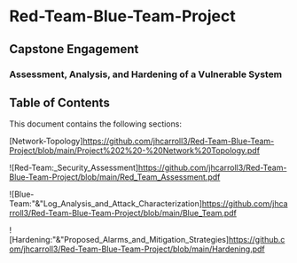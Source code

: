 # Red-Team-Blue-Team-Project

## Capstone Engagement
### Assessment, Analysis, and Hardening of a Vulnerable System
## Table of Contents
This document contains the following sections:

[Network-Topology]https://github.com/jhcarroll3/Red-Team-Blue-Team-Project/blob/main/Project%202%20-%20Network%20Topology.pdf

![Red-Team:_Security_Assessment]https://github.com/jhcarroll3/Red-Team-Blue-Team-Project/blob/main/Red_Team_Assessment.pdf

![Blue-Team:"&"Log_Analysis_and_Attack_Characterization]https://github.com/jhcarroll3/Red-Team-Blue-Team-Project/blob/main/Blue_Team.pdf

![Hardening:"&"Proposed_Alarms_and_Mitigation_Strategies]https://github.com/jhcarroll3/Red-Team-Blue-Team-Project/blob/main/Hardening.pdf
